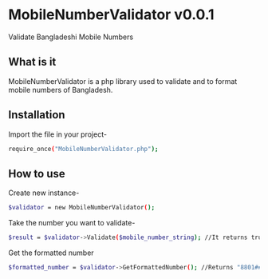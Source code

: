 # MobileNumberValidator v0.0.1
Validate Bangladeshi Mobile Numbers

## What is it
MobileNumberValidator is a php library used to validate and to format mobile numbers of Bangladesh.


## Installation
Import the file in your project-
```sh
require_once("MobileNumberValidator.php");
```
## How to use
Create new instance-
```sh
$validator = new MobileNumberValidator();
```
Take the number you want to validate-
```sh
$result = $validator->Validate($mobile_number_string); //It returns true/false.
```

Get the formatted number
```sh
$formatted_number = $validator->GetFormattedNumber(); //Returns "8801#########"
```
